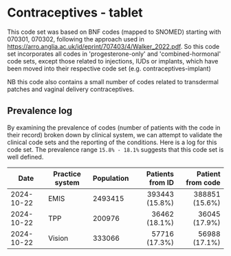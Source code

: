 # Contraceptives - tablet

This code set was based on BNF codes (mapped to SNOMED) starting with 070301, 070302,  following the approach used in https://arro.anglia.ac.uk/id/eprint/707403/4/Walker_2022.pdf. So this code set incorporates all codes in 'progesterone-only' and 'combined-hormonal' code sets, except those related to injections, IUDs or implants, which have been moved into their respective code set (e.g. contraceptives-implant)

NB this code also contains a small number of codes related to transdermal patches and vaginal delivery contraceptives.

## Prevalence log

By examining the prevalence of codes (number of patients with the code in their record) broken down by clinical system, we can attempt to validate the clinical code sets and the reporting of the conditions. Here is a log for this code set. The prevalence range `15.8% - 18.1%` suggests that this code set is well defined.


| Date       | Practice system | Population | Patients from ID | Patient from code |
| ---------- | --------------- | ---------- | ---------------: | ----------------: |
| 2024-10-22 | EMIS | 2493415 | 393443 (15.8%) | 388851 (15.6%) | 
| 2024-10-22 | TPP | 200976 | 36462 (18.1%) | 36045 (17.9%) | 
| 2024-10-22 | Vision | 333066 | 57716 (17.3%) | 56988 (17.1%) | 